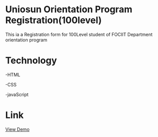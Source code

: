 # Uniosun Orientation Program Registration(100level)

This ia a Registration form for 100Level student of FOCIIT Department orientation program

# Technology

-HTML

-CSS

-javaScript

# Link

<a href="https://uniosun-orientation-registration.vercel.app/">View Demo</a>
